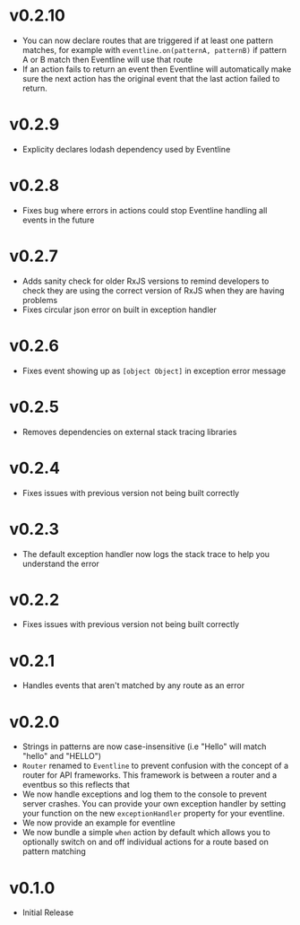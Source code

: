 # v0.2.10

- You can now declare routes that are triggered if at least one pattern matches,
  for example with `eventline.on(patternA, patternB)` if pattern A or B match then Eventline will use that route
- If an action fails to return an event then Eventline will automatically make
  sure the next action has the original event that the last action failed to return.

# v0.2.9

- Explicity declares lodash dependency used by Eventline

# v0.2.8

- Fixes bug where errors in actions could stop Eventline handling all events in the future

# v0.2.7

- Adds sanity check for older RxJS versions to remind developers to check they are using
  the correct version of RxJS when they are having problems
- Fixes circular json error on built in exception handler

# v0.2.6

- Fixes event showing up as `[object Object]` in exception error message

# v0.2.5

- Removes dependencies on external stack tracing libraries

# v0.2.4

- Fixes issues with previous version not being built correctly

# v0.2.3

- The default exception handler now logs the stack trace to help you understand the
  error

# v0.2.2

- Fixes issues with previous version not being built correctly

# v0.2.1

- Handles events that aren't matched by any route as an error

# v0.2.0

- Strings in patterns are now case-insensitive (i.e "Hello" will match "hello" and "HELLO")
- `Router` renamed to `Eventline` to prevent confusion with the concept of a router for API frameworks. This framework is between a router and a eventbus so this reflects that
- We now handle exceptions and log them to the console to prevent server crashes. You can provide your own exception handler by setting your function on the new `exceptionHandler` property for your eventline.
- We now provide an example for eventline
- We now bundle a simple `when` action by default which allows you to optionally switch on and off individual actions for a route based on pattern matching

# v0.1.0

- Initial Release
